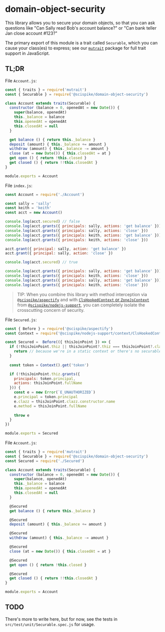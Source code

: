 # domain-object-security

This library allows you to secure your domain objects, so that you can ask questions like "Can Sally read Bob's account balance?" or "Can bank teller Jan close account #123?"

The primary export of this module is a trait called `Securable`, which you can cause your class(es) to express; see our [`mutrait`](https://npmjs.com/package/mutrait) package for full trait support in JavaScript.

## TL;DR

File `Account.js`:

```js
const { traits } = require('mutrait')
const { Securable } = require('@scispike/domain-object-security')

class Account extends traits(Securable) {
  constructor (balance = 0, openedAt = new Date()) {
    super(balance, openedAt)
    this._balance = balance
    this.openedAt = openedAt
    this.closedAt = null
  }

  get balance () { return this._balance }
  deposit (amount) { this._balance += amount } 
  withdraw (amount) { this._balance -= amount }
  close (at = new Date()) { this.closedAt = at }
  get open () { return !this.closed }
  get closed () { return !!this.closedAt }
}

module.exports = Account
```

File `index.js`:

```js
const Account = require('./Account')

const sally = 'sally'
const keith = 'keith'
const acct = new Account()

console.log(acct.secured) // false
console.log(acct.grants({ principals: sally, actions: 'get balance' })) // true
console.log(acct.grants({ principals: sally, actions: 'close' }))       // true
console.log(acct.grants({ principals: keith, actions: 'get balance' })) // true
console.log(acct.grants({ principals: keith, actions: 'close' }))       // true

acct.grant({ principal: sally, action: 'get balance' })
acct.grant({ principal: sally, action: 'close' })

console.log(acct.secured) // true

console.log(acct.grants({ principals: sally, actions: 'get balance' })) // true
console.log(acct.grants({ principals: keith, actions: 'close' }))       // false
console.log(acct.grants({ principals: sally, actions: 'get balance' })) // true
console.log(acct.grants({ principals: keith, actions: 'close' }))       // false
```

> TIP: When you combine this library with method interception via [`@scispike/aspectify`](https://www.npmjs.com/package/@scispike/aspectify) and with [`ClsHookedContext` or `ZoneJsContext`](https://github.com/SciSpike/nodejs-support/tree/master/src/main/context) from [`@scispike/nodejs-support`](https://www.npmjs.com/package/@scispike/nodejs-support), you can completely isolate the crosscutting concern of security.

File `Secured.js`:

```js
const { Before } = require('@scispike/aspectify')
const Context = require('@scispike/nodejs-support/context/ClsHookedContext')

const Secured =  Before(({ thisJoinPoint }) => {
  if (!thisJoinPoint.thiz || thisJoinPoint?.thiz === thisJoinPoint?.clazz) {
    return // because we're in a static context or there's no securable to call securable.grants on
  }
    
  const token = Context().get('token')

  if (!thisJoinPoint.thiz.grants({
    principals: token.principal,
    actions: thisJoinPoint.fullName
  })) {
    const e = new Error(`E_UNAUTHORIZED`)
    e.principal = token.principal
    e.clazz = thisJoinPoint.clazz.constructor.name
    e.method = thisJoinPoint.fullName
    
    throw e
  }
})

module.exports = Secured
```

File `Account.js`:

```js
const { traits } = require('mutrait')
const { Securable } = require('@scispike/domain-object-security')
const Secured = require('./Secured')

class Account extends traits(Securable) {
  constructor (balance = 0, openedAt = new Date()) {
    super(balance, openedAt)
    this._balance = balance
    this.openedAt = openedAt
    this.closedAt = null
  }

  @Secured
  get balance () { return this._balance }

  @Secured
  deposit (amount) { this._balance += amount } 

  @Secured
  withdraw (amount) { this._balance -= amount }

  @Secured
  close (at = new Date()) { this.closedAt = at }

  @Secured
  get open () { return !this.closed }

  @Secured
  get closed () { return !!this.closedAt }
}

module.exports = Account
``` 

## TODO
There's more to write here, but for now, see the tests in `src/test/unit/Securable.spec.js` for usage.

